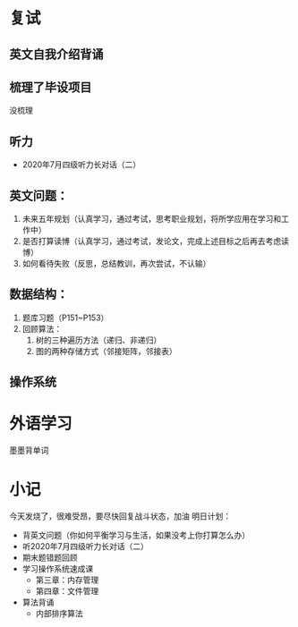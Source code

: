 # 复试
## 英文自我介绍背诵
## 梳理了毕设项目
没梳理
## 听力

- 2020年7月四级听力长对话（二）
## 英文问题：

1. 未来五年规划（认真学习，通过考试，思考职业规划，将所学应用在学习和工作中）
2. 是否打算读博（认真学习，通过考试，发论文，完成上述目标之后再去考虑读博）
3. 如何看待失败（反思，总结教训，再次尝试，不认输）
## 数据结构：

1. 题库习题（P151~P153）
2. 回顾算法：
   1. 树的三种遍历方法（递归、非递归）
   2. 图的两种存储方式（邻接矩阵，邻接表）
## 操作系统
# 外语学习
墨墨背单词
# 小记
今天发烧了，很难受昂，要尽快回复战斗状态，加油
明日计划：

- 背英文问题（你如何平衡学习与生活，如果没考上你打算怎么办）
- 听2020年7月四级听力长对话（二）
- 期末题错题回顾
- 学习操作系统速成课
   - 第三章：内存管理
   - 第四章：文件管理
- 算法背诵
   - 内部排序算法


